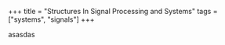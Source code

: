 +++
title = "Structures In Signal Processing and Systems"
tags = ["systems", "signals"]
+++

asasdas
